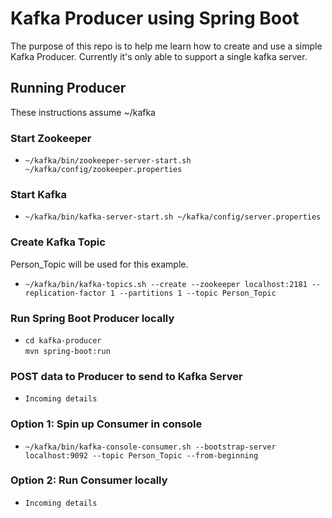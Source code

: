 # Kafka Producer using Spring Boot
The purpose of this repo is to help me learn how to create and use a simple Kafka Producer.  Currently it's only able to support a single kafka server.

## Running Producer
These instructions assume ~/kafka
### Start Zookeeper  
* ```~/kafka/bin/zookeeper-server-start.sh ~/kafka/config/zookeeper.properties```

### Start Kafka  
* ```~/kafka/bin/kafka-server-start.sh ~/kafka/config/server.properties```

### Create Kafka Topic
Person_Topic will be used for this example.
* ```~/kafka/bin/kafka-topics.sh --create --zookeeper localhost:2181 --replication-factor 1 --partitions 1 --topic Person_Topic```

### Run Spring Boot Producer locally
* ```cd kafka-producer```  
```mvn spring-boot:run```  

### POST data to Producer to send to Kafka Server
* ```Incoming details```

### Option 1: Spin up Consumer in console
* ```~/kafka/bin/kafka-console-consumer.sh --bootstrap-server localhost:9092 --topic Person_Topic --from-beginning```

### Option 2: Run Consumer locally
* ```Incoming details```